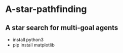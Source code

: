 # A-star-pathfinding
A star search for multi-goal agents
-
- install python3
- pip install matplotlib
